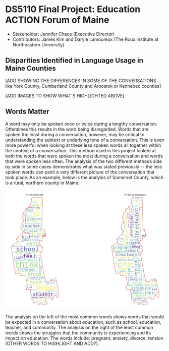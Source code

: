 # DS5110 Final Project: Education ACTION Forum of Maine

* Stakeholder: Jennifer Chace (Executive Director)
* Contributors: James Kim and Daryle Lamoureux (The Roux Institute at Northeastern University)

## Disparities Identified in Language Usage in Maine Counties
[ADD SHOWING THE DIFFERENCES IN SOME OF THE CONVERSATIONS ... like York County, Cumberland County and Aroostok or Kennebec counties]

[ADD IMAGES TO SHOW WHAT'S HIGHLIGHTED ABOVE]

## Words Matter
A word may only be spoken once or twice during a lengthy conversation. Oftentimes this results in the word being disregarded. Words that are spoken the least during a conversation, however, may be critical to understanding the subtext or underlying tone of a conversation. This is even more powerful when looking at these less spoken words all together within the context of a conversation. This method used in this project looked at both the words that were spoken the most during a conversation and words that were spoken less often. The analysis of the two different methods side by side in some cases demonstrates what was stated previously -- the less spoken words can paint a very different picture of the conversation that took place. As an example, below is the analysis of Somerset County, which is a rural, northern county in Maine.

![fig1](../figs/somerset_edited.png)

The analysis on the left of the most common words shows words that would be expected in a conversation about education, such as school, education, teacher, and community. The analysis on the right of the least common words shows the struggles that the community is experiencing and its impact on education. The words include: pregnant, anxiety, divorce, tension [OTHER WORDS TO HIGHLIGHT AND ADD?].
